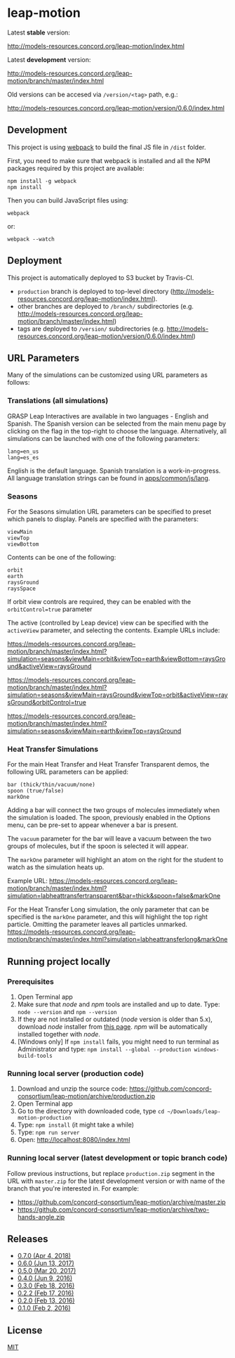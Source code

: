 # leap-motion

Latest **stable** version:

http://models-resources.concord.org/leap-motion/index.html

Latest **development** version:

http://models-resources.concord.org/leap-motion/branch/master/index.html

Old versions can be accesed via `/version/<tag>` path, e.g.:

http://models-resources.concord.org/leap-motion/version/0.6.0/index.html

## Development

This project is using [webpack](http://webpack.github.io/) to build the final JS file in `/dist` folder.

First, you need to make sure that webpack is installed and all the NPM packages required by this project are available:

```
npm install -g webpack
npm install
```
Then you can build JavaScript files using:
```
webpack
```
or:
```
webpack --watch
```

## Deployment

This project is automatically deployed to S3 bucket by Travis-CI.

- `production` branch is deployed to top-level directory (http://models-resources.concord.org/leap-motion/index.html).
- other branches are deployed to `/branch/` subdirectories (e.g. http://models-resources.concord.org/leap-motion/branch/master/index.html)
- tags are deployed to `/version/` subdirectories  (e.g. http://models-resources.concord.org/leap-motion/version/0.6.0/index.html)


## URL Parameters
Many of the simulations can be customized using URL parameters as follows:

### Translations (all simulations)
GRASP Leap Interactives are available in two languages - English and Spanish. The Spanish version can be selected from the main
menu page by clicking on the flag in the top-right to choose the language. Alternatively, all simulations can be launched with one
of the following parameters:

```
lang=en_us
lang=es_es
```

English is the default language. Spanish translation is a work-in-progress. All language translation strings can be found
in [apps/common/js/lang](apps/common/js/lang).

### Seasons
For the Seasons simulation URL parameters can be specified to preset which panels to display. Panels are specified with the parameters:
```
viewMain
viewTop
viewBottom
```

Contents can be one of the following:
```
orbit
earth
raysGround
raysSpace
```

If orbit view controls are required, they can be enabled with the `orbitControl=true` parameter

The active (controlled by Leap device) view can be specified with the `activeView` parameter, and selecting the contents.
Example URLs include:

https://models-resources.concord.org/leap-motion/branch/master/index.html?simulation=seasons&viewMain=orbit&viewTop=earth&viewBottom=raysGround&activeView=raysGround

https://models-resources.concord.org/leap-motion/branch/master/index.html?simulation=seasons&viewMain=raysGround&viewTop=orbit&activeView=raysGround&orbitControl=true

https://models-resources.concord.org/leap-motion/branch/master/index.html?simulation=seasons&viewMain=earth&viewTop=raysGround

### Heat Transfer Simulations
For the main Heat Transfer and Heat Transfer Transparent demos, the following URL parameters can be applied:
```
bar (thick/thin/vacuum/none)
spoon (true/false)
markOne
```
Adding a bar will connect the two groups of molecules immediately when the simulation is loaded. The spoon, previously enabled in the Options menu, can be pre-set to appear whenever a bar is present.

The `vacuum` parameter for the bar will leave a vacuum between the two groups of molecules, but if the spoon is selected it will appear.

The `markOne` parameter will highlight an atom on the right for the student to watch as the simulation heats up.

Example URL:
https://models-resources.concord.org/leap-motion/branch/master/index.html?simulation=labheattransfertransparent&bar=thick&spoon=false&markOne

For the Heat Transfer Long simulation, the only parameter that can be specified is the `markOne` parameter, and this will highlight the top right particle. Omitting the parameter leaves all particles unmarked.
https://models-resources.concord.org/leap-motion/branch/master/index.html?simulation=labheattransferlong&markOne

## Running project locally

### Prerequisites

1. Open Terminal app
2. Make sure that *node* and *npm* tools are installed and up to date. Type: `node --version` and `npm --version`
3. If they are not installed or outdated (*node* version is older than 5.x), download *node* installer from [this page](https://nodejs.org/en/download/current/). *npm* will be automatically installed together with *node*.
4. [Windows only] If `npm install` fails, you might need to run terminal as Administrator and type: `npm install --global --production windows-build-tools`

### Running local server (production code)

1. Download and unzip the source code: https://github.com/concord-consortium/leap-motion/archive/production.zip
2. Open Terminal app
3. Go to the directory with downloaded code, type `cd ~/Downloads/leap-motion-production`
4. Type: `npm install` (it might take a while)
5. Type: `npm run server`
6. Open: [http://localhost:8080/index.html](http://localhost:8080/index.html)

### Running local server (latest development or topic branch code)

Follow previous instructions, but replace `production.zip` segment in the URL with `master.zip` for the latest development version or with name of the branch that you're interested in. For example:

- https://github.com/concord-consortium/leap-motion/archive/master.zip
- https://github.com/concord-consortium/leap-motion/archive/two-hands-angle.zip

## Releases

- [0.7.0 (Apr 4, 2018)](http://models-resources.concord.org/leap-motion/version/0.7.0/index.html)
- [0.6.0 (Jun 13, 2017)](http://models-resources.concord.org/leap-motion/version/0.6.0/index.html)
- [0.5.0 (Mar 20, 2017)](http://models-resources.concord.org/leap-motion/version/0.5.0/index.html)
- [0.4.0 (Jun 9, 2016)](http://models-resources.concord.org/leap-motion/version/0.4.0/index.html)
- [0.3.0 (Feb 18, 2016)](http://models-resources.concord.org/leap-motion/version/0.3.0/index.html)
- [0.2.2 (Feb 17, 2016)](http://models-resources.concord.org/leap-motion/version/0.2.2/index.html)
- [0.2.0 (Feb 13, 2016)](http://models-resources.concord.org/leap-motion/version/0.2.0/index.html)
- [0.1.0 (Feb 2, 2016)](http://models-resources.concord.org/leap-motion/version/0.1.0/index.html)

## License

[MIT](https://github.com/concord-consortium/grasp-seasons/blob/master/LICENSE)
